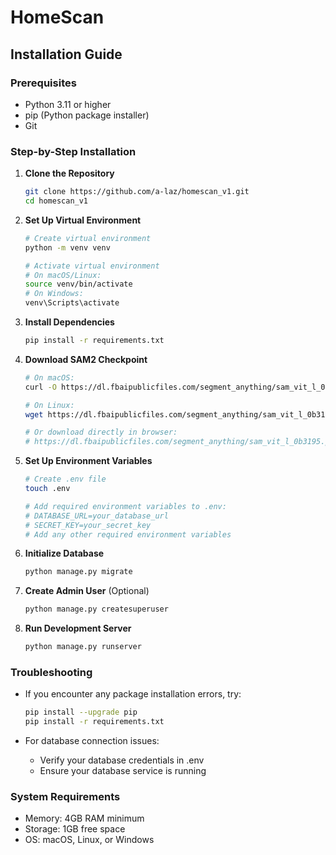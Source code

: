 # HomeScan

## Installation Guide

### Prerequisites

- Python 3.11 or higher
- pip (Python package installer)
- Git

### Step-by-Step Installation

1. **Clone the Repository**
   ```bash
   git clone https://github.com/a-laz/homescan_v1.git
   cd homescan_v1
   ```

2. **Set Up Virtual Environment**
   ```bash
   # Create virtual environment
   python -m venv venv
   
   # Activate virtual environment
   # On macOS/Linux:
   source venv/bin/activate
   # On Windows:
   venv\Scripts\activate
   ```

3. **Install Dependencies**
   ```bash
   pip install -r requirements.txt
   ```

4. **Download SAM2 Checkpoint**
   ```bash
   # On macOS:
   curl -O https://dl.fbaipublicfiles.com/segment_anything/sam_vit_l_0b3195.pth
   
   # On Linux:
   wget https://dl.fbaipublicfiles.com/segment_anything/sam_vit_l_0b3195.pth
   
   # Or download directly in browser:
   # https://dl.fbaipublicfiles.com/segment_anything/sam_vit_l_0b3195.pth
   ```

5. **Set Up Environment Variables**
   ```bash
   # Create .env file
   touch .env
   
   # Add required environment variables to .env:
   # DATABASE_URL=your_database_url
   # SECRET_KEY=your_secret_key
   # Add any other required environment variables
   ```

6. **Initialize Database**
   ```bash
   python manage.py migrate
   ```

7. **Create Admin User** (Optional)
   ```bash
   python manage.py createsuperuser
   ```

8. **Run Development Server**
   ```bash
   python manage.py runserver
   ```

### Troubleshooting

- If you encounter any package installation errors, try:
  ```bash
  pip install --upgrade pip
  pip install -r requirements.txt
  ```

- For database connection issues:
  - Verify your database credentials in .env
  - Ensure your database service is running

### System Requirements

- Memory: 4GB RAM minimum
- Storage: 1GB free space
- OS: macOS, Linux, or Windows


